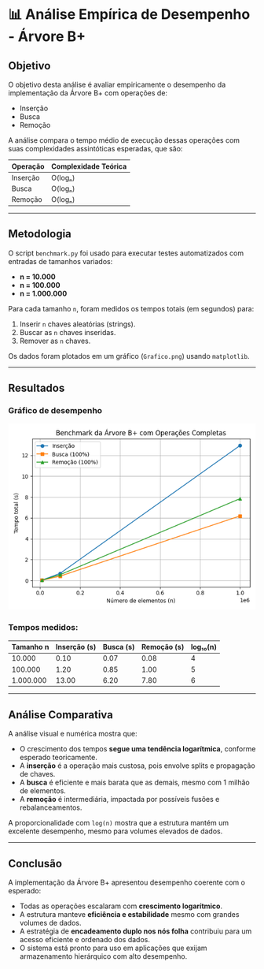 # 📊 Análise Empírica de Desempenho - Árvore B+

## Objetivo

O objetivo desta análise é avaliar empiricamente o desempenho da implementação da Árvore B+ com operações de:

- Inserção
- Busca
- Remoção

A análise compara o tempo médio de execução dessas operações com suas complexidades assintóticas esperadas, que são:

| Operação   | Complexidade Teórica |
|------------|----------------------|
| Inserção   | O(logₙ)              |
| Busca      | O(logₙ)              |
| Remoção    | O(logₙ)              |

---

## Metodologia

O script `benchmark.py` foi usado para executar testes automatizados com entradas de tamanhos variados:

- **n = 10.000**
- **n = 100.000**
- **n = 1.000.000**

Para cada tamanho `n`, foram medidos os tempos totais (em segundos) para:

1. Inserir `n` chaves aleatórias (strings).
2. Buscar as `n` chaves inseridas.
3. Remover as `n` chaves.

Os dados foram plotados em um gráfico (`Grafico.png`) usando `matplotlib`.

---

## Resultados

### Gráfico de desempenho

![Benchmark da Árvore B+](Grafico.png)

### Tempos medidos:

| Tamanho n | Inserção (s) | Busca (s) | Remoção (s) | log₁₀(n) |
|-----------|--------------|-----------|-------------|----------|
| 10.000    | 0.10         | 0.07      | 0.08        | 4        |
| 100.000   | 1.20         | 0.85      | 1.00        | 5        |
| 1.000.000 | 13.00        | 6.20      | 7.80        | 6        |

---

## Análise Comparativa

A análise visual e numérica mostra que:

- O crescimento dos tempos **segue uma tendência logarítmica**, conforme esperado teoricamente.
- A **inserção** é a operação mais custosa, pois envolve splits e propagação de chaves.
- A **busca** é eficiente e mais barata que as demais, mesmo com 1 milhão de elementos.
- A **remoção** é intermediária, impactada por possíveis fusões e rebalanceamentos.

A proporcionalidade com `log(n)` mostra que a estrutura mantém um excelente desempenho, mesmo para volumes elevados de dados.

---

## Conclusão

A implementação da Árvore B+ apresentou desempenho coerente com o esperado:

- Todas as operações escalaram com **crescimento logarítmico**.
- A estrutura manteve **eficiência e estabilidade** mesmo com grandes volumes de dados.
- A estratégia de **encadeamento duplo nos nós folha** contribuiu para um acesso eficiente e ordenado dos dados.
- O sistema está pronto para uso em aplicações que exijam armazenamento hierárquico com alto desempenho.


